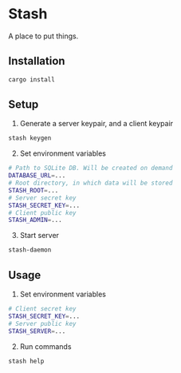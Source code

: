 # Stash

A place to put things.

## Installation

```bash
cargo install
```

## Setup

1. Generate a server keypair, and a client keypair

```bash
stash keygen
```

2. Set environment variables

```bash
# Path to SQLite DB. Will be created on demand
DATABASE_URL=...
# Root directory, in which data will be stored
STASH_ROOT=...
# Server secret key
STASH_SECRET_KEY=...
# Client public key
STASH_ADMIN=...
```

3. Start server

```bash
stash-daemon
```

## Usage

1. Set environment variables

```bash
# Client secret key
STASH_SECRET_KEY=...
# Server public key
STASH_SERVER=...
```

2. Run commands

```bash
stash help
```
